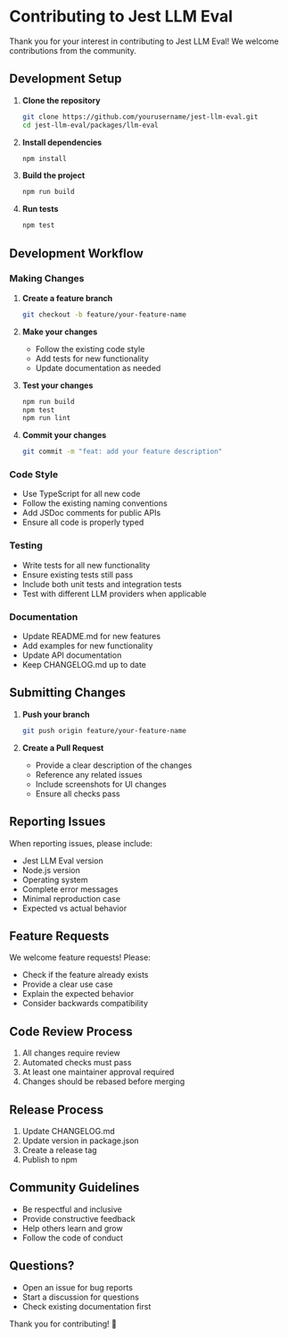 # Contributing to Jest LLM Eval

Thank you for your interest in contributing to Jest LLM Eval! We welcome contributions from the community.

## Development Setup

1. **Clone the repository**

   ```bash
   git clone https://github.com/yourusername/jest-llm-eval.git
   cd jest-llm-eval/packages/llm-eval
   ```

2. **Install dependencies**

   ```bash
   npm install
   ```

3. **Build the project**

   ```bash
   npm run build
   ```

4. **Run tests**
   ```bash
   npm test
   ```

## Development Workflow

### Making Changes

1. **Create a feature branch**

   ```bash
   git checkout -b feature/your-feature-name
   ```

2. **Make your changes**
   - Follow the existing code style
   - Add tests for new functionality
   - Update documentation as needed

3. **Test your changes**

   ```bash
   npm run build
   npm test
   npm run lint
   ```

4. **Commit your changes**
   ```bash
   git commit -m "feat: add your feature description"
   ```

### Code Style

- Use TypeScript for all new code
- Follow the existing naming conventions
- Add JSDoc comments for public APIs
- Ensure all code is properly typed

### Testing

- Write tests for all new functionality
- Ensure existing tests still pass
- Include both unit tests and integration tests
- Test with different LLM providers when applicable

### Documentation

- Update README.md for new features
- Add examples for new functionality
- Update API documentation
- Keep CHANGELOG.md up to date

## Submitting Changes

1. **Push your branch**

   ```bash
   git push origin feature/your-feature-name
   ```

2. **Create a Pull Request**
   - Provide a clear description of the changes
   - Reference any related issues
   - Include screenshots for UI changes
   - Ensure all checks pass

## Reporting Issues

When reporting issues, please include:

- Jest LLM Eval version
- Node.js version
- Operating system
- Complete error messages
- Minimal reproduction case
- Expected vs actual behavior

## Feature Requests

We welcome feature requests! Please:

- Check if the feature already exists
- Provide a clear use case
- Explain the expected behavior
- Consider backwards compatibility

## Code Review Process

1. All changes require review
2. Automated checks must pass
3. At least one maintainer approval required
4. Changes should be rebased before merging

## Release Process

1. Update CHANGELOG.md
2. Update version in package.json
3. Create a release tag
4. Publish to npm

## Community Guidelines

- Be respectful and inclusive
- Provide constructive feedback
- Help others learn and grow
- Follow the code of conduct

## Questions?

- Open an issue for bug reports
- Start a discussion for questions
- Check existing documentation first

Thank you for contributing! 🎉
